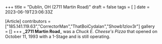 +++
title = "Dublin, OH (2711 Martin Road)"
draft = false
tags = [ ]
date = 2023-06-19T23:06:33Z

[Article]
contributors = ["185.141.119.63","CorrectorMan","ThatBoiCydalan","Showb1zlov3r"]
gallery = []
+++
**_2711 Martin Road**_ was a _Chuck E. Cheese's Pizza_ that opened on October 11, 1993 with a 1-Stage and is still operating.